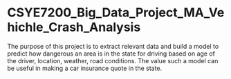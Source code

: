 # CSYE7200_Big_Data_Project_MA_Vehichle_Crash_Analysis
The purpose of this project is to extract relevant data and build a model to predict how dangerous an area is in the state for driving based on age of the driver, location, weather, road conditions. The value such a model can be useful in making a car insurance quote in the state. 
